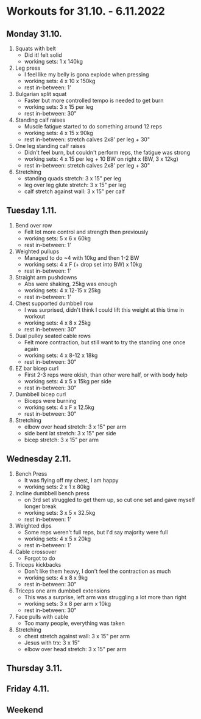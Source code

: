 # Workouts for 31.10. - 6.11.2022

## Monday 31.10.

1. Squats with belt
   - Did it! felt solid
   - working sets: 1 x 140kg
2. Leg press
   - I feel like my belly is gona explode when pressing
   - working sets: 4 x 10 x 150kg
   - rest in-between: 1'
3. Bulgarian split squat
   - Faster but more controlled tempo is needed to get burn
   - working sets: 3 x 15 per leg
   - rest in-between: 30"
4. Standing calf raises
   - Muscle fatigue started to do something around 12 reps
   - working sets: 4 x 15 x 90kg
   - rest in-between: stretch calves 2x8' per leg + 30"
5. One leg standing calf raises
   - Didn't feel burn, but couldn't perform reps, the fatigue was strong
   - working sets: 4 x 15 per leg + 10 BW on right x (BW, 3 x 12kg)
   - rest in-between: stretch calves 2x8' per leg + 30"
6. Stretching
   - standing quads stretch: 3 x 15" per leg
   - leg over leg glute stretch: 3 x 15" per leg
   - calf stretch against wall: 3 x 15" per calf

## Tuesday 1.11.

1. Bend over row
   - Felt lot more control and strength then previously
   - working sets: 5 x 6 x 60kg
   - rest in-between: 1'
2. Weighted pullups
   - Managed to do ~4 with 10kg and then 1-2 BW
   - working sets: 4 x F (+ drop set into BW) x 10kg
   - rest in-between: 1'
3. Straight arm pushdowns
   - Abs were shaking, 25kg was enough
   - working sets: 4 x 12-15 x 25kg
   - rest in-between: 1'
4. Chest supported dumbbell row
   - I was surprised, didn't think I could lift this weight at this time in workout
   - working sets: 4 x 8 x 25kg
   - rest in-between: 30"
5. Dual pulley seated cable rows
   - Felt more contraction, but still want to try the standing one once again
   - working sets: 4 x 8-12 x 18kg
   - rest in-between: 30"
6. EZ bar bicep curl
   - First 2-3 reps were okish, than other were half, or with body help
   - working sets: 4 x 5 x 15kg per side
   - rest in-between: 30"
7. Dumbbell bicep curl
   - Biceps were burning
   - working sets: 4 x F x 12.5kg
   - rest in-between: 30"
8. Stretching
   - elbow over head stretch: 3 x 15" per arm
   - side bent lat stretch: 3 x 15" per side
   - bicep stretch: 3 x 15" per arm

## Wednesday 2.11.

1. Bench Press
   - It was flying off my chest, I am happy
   - working sets: 2 x 1 x 80kg
2. Incline dumbbell bench press
   - on 3rd set struggled to get them up, so cut one set and gave myself longer break
   - working sets: 3 x 5 x 32.5kg
   - rest in-between: 1'
3. Weighted dips
   - Some reps weren't full reps, but I'd say majority were full
   - working sets: 4 x 5 x 20kg
   - rest in-between: 1'
4. Cable crossover
   - Forgot to do
5. Triceps kickbacks
   - Don't like them heavy, I don't feel the contraction as much
   - working sets: 4 x 8 x 9kg
   - rest in-between: 30"
6. Triceps one arm dumbbell extensions
   - This was a surprise, left arm was struggling a lot more than right
   - working sets: 3 x 8 per arm x 10kg
   - rest in-between: 30"
7. Face pulls with cable
   - Too many people, everything was taken
8. Stretching
   - chest stretch against wall: 3 x 15" per arm
   - Jesus with trx: 3 x 15"
   - elbow over head stretch: 3 x 15" per arm

## Thursday 3.11.

## Friday 4.11.

## Weekend

